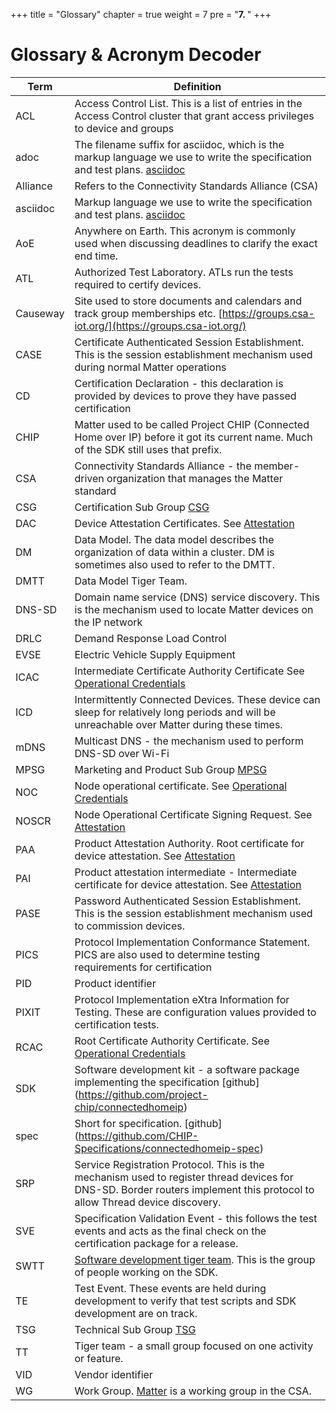 +++
title = "Glossary"
chapter = true
weight = 7
pre = "<b>7. </b>"
+++

# Glossary & Acronym Decoder

| Term     | Definition                                                                                                                                                                |
| -------- | ------------------------------------------------------------------------------------------------------------------------------------------------------------------------- |
| ACL      | Access Control List. This is a list of entries in the Access Control cluster that grant access privileges to device and groups                                            |
| adoc     | The filename suffix for asciidoc, which is the markup language we use to write the specification and test plans. [asciidoc](https://asciidoc.org/)                        |
| Alliance | Refers to the Connectivity Standards Alliance (CSA)                                                                                                                       |
| asciidoc | Markup language we use to write the specification and test plans. [asciidoc](https://asciidoc.org/)                                                                       |
| AoE      | Anywhere on Earth. This acronym is commonly used when discussing deadlines to clarify the exact end time.
| ATL      | Authorized Test Laboratory. ATLs run the tests required to certify devices.
| Causeway | Site used to store documents and calendars and track group memberships etc. [https://groups.csa-iot.org/](https://groups.csa-iot.org/)                                    |
| CASE     | Certificate Authenticated Session Establishment. This is the session establishment mechanism used during normal Matter operations                                         |
| CD       | Certification Declaration - this declaration is provided by devices to prove they have passed certification                                                               |
| CHIP     | Matter used to be called Project CHIP (Connected Home over IP) before it got its current name. Much of the SDK still uses that prefix.                                            |
| CSA      | Connectivity Standards Alliance - the member-driven organization that manages the Matter standard                                                                                                   |
| CSG      | Certification Sub Group [CSG](https://groups.csa-iot.org/wg/matter-csg/workgroup)                                                                                          |
| DAC      | Device Attestation Certificates. See [Attestation](https://handbook.buildwithmatter.com/howitworks/attestation/)                                                          |
| DM       | Data Model. The data model describes the organization of data within a cluster. DM is sometimes also used to refer to the DMTT.                                           |
| DMTT     | Data Model Tiger Team.                                                                                                                                                    |
| DNS-SD   | Domain name service (DNS) service discovery. This is the mechanism used to locate Matter devices on the IP network                                                        |
| DRLC     | Demand Response Load Control                                                                                                                                              |
| EVSE     | Electric Vehicle Supply Equipment                                                                                                                                         |
| ICAC     | Intermediate Certificate Authority Certificate See [Operational Credentials](https://handbook.buildwithmatter.com/howitworks/fabric/)                                     |
| ICD      | Intermittently Connected Devices. These device can sleep for relatively long periods and will be unreachable over Matter during these times.                              |
| mDNS     | Multicast DNS - the mechanism used to perform DNS-SD over Wi-Fi                                                                                                           |
| MPSG     | Marketing and Product Sub Group [MPSG](https://groups.csa-iot.org/wg/matter-mpsg/workgroup)                                                                                |
| NOC      | Node operational certificate. See [Operational Credentials](https://handbook.buildwithmatter.com/howitworks/fabric/)                                                      |
| NOSCR    | Node Operational Certificate Signing Request. See [Attestation](https://handbook.buildwithmatter.com/howitworks/attestation/)                                             |
| PAA      | Product Attestation Authority. Root certificate for device attestation. See [Attestation](https://handbook.buildwithmatter.com/howitworks/attestation/)                   |
| PAI      | Product attestation intermediate - Intermediate certificate for device attestation. See [Attestation](https://handbook.buildwithmatter.com/howitworks/attestation/)       |
| PASE     | Password Authenticated Session Establishment. This is the session establishment mechanism used to commission devices.                                                     |
| PICS     | Protocol Implementation Conformance Statement. PICS are also used to determine testing requirements for certification                                                     |
| PID      | Product identifier                                                                                                                                                        |
| PIXIT    | Protocol Implementation eXtra Information for Testing. These are configuration values provided to certification tests.                                                    |
| RCAC     | Root Certificate Authority Certificate. See [Operational Credentials](https://handbook.buildwithmatter.com/howitworks/fabric/)                                            |
| SDK      | Software development kit - a software package implementing the specification [github] (https://github.com/project-chip/connectedhomeip)                                   |
| spec     | Short for specification. [github] (https://github.com/CHIP-Specifications/connectedhomeip-spec)                                                                           |
| SRP      | Service Registration Protocol. This is the mechanism used to register thread devices for DNS-SD. Border routers implement this protocol to allow Thread device discovery. |
| SVE      | Specification Validation Event - this follows the test events and acts as the final check on the certification package for a release.                                     |
| SWTT     | [Software development tiger team](https://groups.csa-iot.org/wg/matter-tsg-swd/workgroup). This is the group of people working on the SDK.                                |
| TE       | Test Event. These events are held during development to verify that test scripts and SDK development are on track.                                                         |
| TSG      | Technical Sub Group [TSG](https://groups.csa-iot.org/wg/matter-tsg/workgroup)                                                                                              |
| TT       | Tiger team - a small group focused on one activity or feature.                                                                                                            |
| VID      | Vendor identifier                                                                                                                                                         |
| WG       | Work Group. [Matter](https://groups.csa-iot.org/wg/matter-wg/workgroup) is a working group in the CSA.                                                                 |
